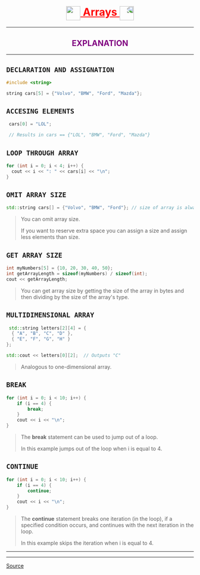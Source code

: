 <h1 align="center" style="text-decoration:underline;color:red;">
    <img style="vertical-align:middle;" src="https://media.giphy.com/media/SUDr9512mOzZrAbMcv/giphy.gif" height="38"/> 
    Arrays
    <img style="transform:scaleX(-1);vertical-align:middle;" src="https://media.giphy.com/media/SUDr9512mOzZrAbMcv/giphy.gif" height="38"/>
</h1>

---

<h2 align="center" style="color:purple;">EXPLANATION</h2>

---

## `DECLARATION AND ASSIGNATION`

```cpp
#include <string>

string cars[5] = {"Volvo", "BMW", "Ford", "Mazda"};
 ```

## `ACCESING ELEMENTS`

```cpp
 cars[0] = "LOL";

 // Results in cars == {"LOL", "BMW", "Ford", "Mazda"}
 ```

 ## `LOOP THROUGH ARRAY`

```cpp
for (int i = 0; i < 4; i++) {
  cout << i << ": " << cars[i] << "\n";
}
 ```

 ## `OMIT ARRAY SIZE`

```cpp
std::string cars[] = {"Volvo", "BMW", "Ford"}; // size of array is always 3
 ```

> You can omit array size.
>
> If you want to reserve extra space you can assign a size and assign less elements than size.

 ## `GET ARRAY SIZE`

```cpp
int myNumbers[5] = {10, 20, 30, 40, 50};
int getArrayLength = sizeof(myNumbers) / sizeof(int);
cout << getArrayLength;
 ```

 > You can get array size by getting the size of the array in bytes and then dividing by the size of the array's type.

 ## `MULTIDIMENSIONAL ARRAY`

```cpp
 std::string letters[2][4] = {
  { "A", "B", "C", "D" },
  { "E", "F", "G", "H" }
};

std::cout << letters[0][2];  // Outputs "C"
```

> Analogous to one-dimensional array.

## `BREAK`

```cpp
for (int i = 0; i < 10; i++) {
    if (i == 4) {
        break;
    }
    cout << i << "\n";
} 
```

> The **break** statement can be used to jump out of a loop.
> 
> In this example jumps out of the loop when i is equal to 4.

## `CONTINUE`

```cpp
for (int i = 0; i < 10; i++) {
    if (i == 4) {
        continue;
    }
    cout << i << "\n";
} 
```

> The **continue** statement breaks one iteration (in the loop), if a
> specified condition occurs, and continues with the next iteration
> in the loop.
>
> In this example skips the iteration when i is equal to 4.

 ---
 ---
 <a href="https://www.w3schools.com" target="_blank">Source</a>

